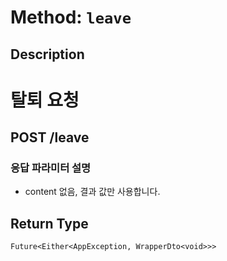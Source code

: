 # Method: `leave`

## Description

# 탈퇴 요청

 ## POST /leave

 ### 응답 파라미터 설명

 - content 없음, 결과 값만 사용합니다.

## Return Type
`Future<Either<AppException, WrapperDto<void>>>`

